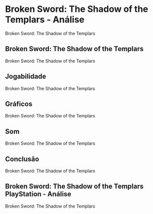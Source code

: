 ---
---

# Broken Sword: The Shadow of the Templars - Análise

Broken Sword: The Shadow of the Templars

## Broken Sword: The Shadow of the Templars

Broken Sword: The Shadow of the Templars

## Jogabilidade

Broken Sword: The Shadow of the Templars

## Gráficos

Broken Sword: The Shadow of the Templars

## Som

Broken Sword: The Shadow of the Templars

## Conclusão

Broken Sword: The Shadow of the Templars

## Broken Sword: The Shadow of the Templars PlayStation - Análise

Broken Sword: The Shadow of the Templars
